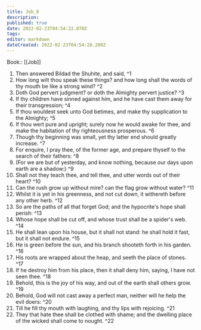 ```yaml
---
title: Job_8
description: 
published: true
date: 2022-02-23T04:54:22.070Z
tags: 
editor: markdown
dateCreated: 2022-02-23T04:54:20.289Z
---
```


 Book:: [[Job]]
 1. Then answered Bildad the Shuhite, and said, ^1
 2. How long wilt thou speak these things? and how long shall the words of thy mouth be like a strong wind? ^2
 3. Doth God pervert judgment? or doth the Almighty pervert justice? ^3
 4. If thy children have sinned against him, and he have cast them away for their transgression; ^4
 5. If thou wouldest seek unto God betimes, and make thy supplication to the Almighty; ^5
 6. If thou wert pure and upright; surely now he would awake for thee, and make the habitation of thy righteousness prosperous. ^6
 7. Though thy beginning was small, yet thy latter end should greatly increase. ^7
 8. For enquire, I pray thee, of the former age, and prepare thyself to the search of their fathers: ^8
 9. (For we are but of yesterday, and know nothing, because our days upon earth are a shadow:) ^9
 10. Shall not they teach thee, and tell thee, and utter words out of their heart? ^10
 11. Can the rush grow up without mire? can the flag grow without water? ^11
 12. Whilst it is yet in his greenness, and not cut down, it withereth before any other herb. ^12
 13. So are the paths of all that forget God; and the hypocrite's hope shall perish: ^13
 14. Whose hope shall be cut off, and whose trust shall be a spider's web. ^14
 15. He shall lean upon his house, but it shall not stand: he shall hold it fast, but it shall not endure. ^15
 16. He is green before the sun, and his branch shooteth forth in his garden. ^16
 17. His roots are wrapped about the heap, and seeth the place of stones. ^17
 18. If he destroy him from his place, then it shall deny him, saying, I have not seen thee. ^18
 19. Behold, this is the joy of his way, and out of the earth shall others grow. ^19
 20. Behold, God will not cast away a perfect man, neither will he help the evil doers: ^20
 21. Till he fill thy mouth with laughing, and thy lips with rejoicing. ^21
 22. They that hate thee shall be clothed with shame; and the dwelling place of the wicked shall come to nought. ^22
